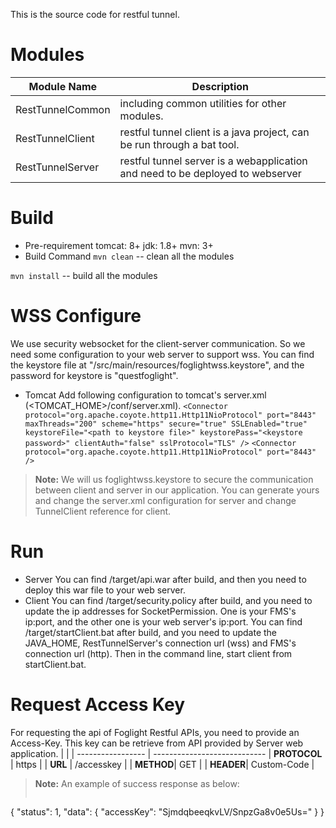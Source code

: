 This is the source code for restful tunnel. 

# Modules
| Module Name | Description |
| ------ | ------ |
| RestTunnelCommon | including common utilities for other modules. |
| RestTunnelClient | restful tunnel client is a java project, can be run through a bat tool. |
| RestTunnelServer | restful tunnel server is a webapplication and need to be deployed to webserver |

# Build
- Pre-requirement
tomcat: 8+
jdk: 1.8+
mvn: 3+
- Build Command
`mvn clean` -- clean all the modules

`mvn install` -- build all the modules

# WSS Configure
We use security websocket for the client-server communication. So we need some configuration to your web server to support wss. 
You can find the keystore file at "<RestTunnelClient>/src/main/resources/foglightwss.keystore", and the password for keystore is "questfoglight".
- Tomcat
Add following configuration to tomcat's server.xml (<TOMCAT_HOME>/conf/server.xml).
`<Connector
    protocol="org.apache.coyote.http11.Http11NioProtocol"
    port="8443" maxThreads="200"
    scheme="https" secure="true" SSLEnabled="true"
    keystoreFile="<path to keystore file>" keystorePass="<keystore password>"
    clientAuth="false" sslProtocol="TLS" />`
`<Connector protocol="org.apache.coyote.http11.Http11NioProtocol"
    port="8443" />`
> **Note:** We will us foglightwss.keystore to secure the communication between client and server in our application. You can generate yours and change the server.xml configuration for server and change TunnelClient reference for client. 

# Run
- Server
You can find <RestTunnelServer>/target/api.war after build, and then you need to deploy this war file to your web server.  
- Client
You can find <RestTunnelClient>/target/security.policy after build, and you need to update the ip addresses for SocketPermission. One is your FMS's ip:port, and the other one is your web server's ip:port.
You can find <RestTunnelClient>/target/startClient.bat after build, and you need to update the JAVA_HOME, RestTunnelServer's connection url (wss) and FMS's connection url (http). 
Then in the command line, start client from startClient.bat.

# Request Access Key
For requesting the api of Foglight Restful APIs, you need to provide an Access-Key. This key can be retrieve from API provided by Server web application.
|                  | 		                      |
 ----------------- | ----------------------------
| **PROTOCOL** | https |
| **URL** | /accesskey |
| **METHOD**| GET |
| **HEADER**| Custom-Code |
> **Note:**  An example of success response as below:
> ```json
{
    "status": 1,
    "data": {
        "accessKey": "SjmdqbeeqkvLV/SnpzGa8v0e5Us="
    }
}
```
